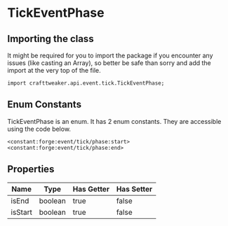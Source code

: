 # TickEventPhase

## Importing the class

It might be required for you to import the package if you encounter any issues (like casting an Array), so better be safe than sorry and add the import at the very top of the file.
```zenscript
import crafttweaker.api.event.tick.TickEventPhase;
```


## Enum Constants

TickEventPhase is an enum. It has 2 enum constants. They are accessible using the code below.

```zenscript
<constant:forge:event/tick/phase:start>
<constant:forge:event/tick/phase:end>
```
## Properties

|  Name   |  Type   | Has Getter | Has Setter |
|---------|---------|------------|------------|
| isEnd   | boolean | true       | false      |
| isStart | boolean | true       | false      |

